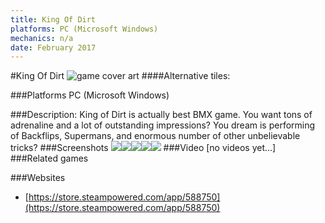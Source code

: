 ```yaml
---
title: King Of Dirt
platforms: PC (Microsoft Windows)
mechanics: n/a
date: February 2017
---
```

#King Of Dirt
![game cover art](- "Logo Title Text 1")
####Alternative tiles:

###Platforms
PC (Microsoft Windows)

###Description:
King of Dirt is actually best BMX game. You want tons of adrenaline and a lot of outstanding impressions? You dream is performing of Backflips, Supermans, and enormous number of other unbelievable tricks?
###Screenshots
<a target="_blank" href="//images.igdb.com/igdb/image/upload/t_cover_big/d7qc3c5h3ofy0ac2s2o2.jpg"><img src="//images.igdb.com/igdb/image/upload/t_thumb/d7qc3c5h3ofy0ac2s2o2.jpg"/></a><a target="_blank" href="//images.igdb.com/igdb/image/upload/t_cover_big/mdvor888z4jmlre3ez6w.jpg"><img src="//images.igdb.com/igdb/image/upload/t_thumb/mdvor888z4jmlre3ez6w.jpg"/></a><a target="_blank" href="//images.igdb.com/igdb/image/upload/t_cover_big/nthjizpuerrjn66drh6r.jpg"><img src="//images.igdb.com/igdb/image/upload/t_thumb/nthjizpuerrjn66drh6r.jpg"/></a><a target="_blank" href="//images.igdb.com/igdb/image/upload/t_cover_big/jyvuv8eowvjmnh1gkeor.jpg"><img src="//images.igdb.com/igdb/image/upload/t_thumb/jyvuv8eowvjmnh1gkeor.jpg"/></a><a target="_blank" href="//images.igdb.com/igdb/image/upload/t_cover_big/icx1llvkytkw71lcd49t.jpg"><img src="//images.igdb.com/igdb/image/upload/t_thumb/icx1llvkytkw71lcd49t.jpg"/></a>
###Video
[no videos yet...]
###Related games

###Websites
* [https://store.steampowered.com/app/588750](https://store.steampowered.com/app/588750)
